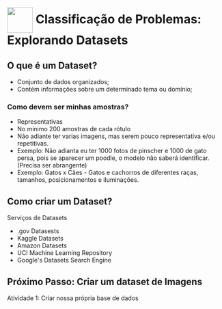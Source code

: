 <h1>
     <img align="center" width="60px" src="https://hermes.dio.me/courses/badge/dabc8205-4a91-473c-acbd-b310d8db3df2.png">
    <span>Classificação de Problemas: Explorando Datasets</span>
</h1>

## O que é um Dataset?
- Conjunto de dados organizados;
- Contém informações sobre um determinado tema ou domínio;

### Como devem ser minhas amostras?
- Representativas
- No mínimo 200 amostras de cada rótulo
- Não adiante ter varias imagens, mas serem pouco representativa e/ou repetitivas.
- Exemplo: Não adianta eu ter 1000 fotos de pinscher e 1000 de gato persa, pois se aparecer um poodle, o modelo não saberá identificar. (Precisa ser abrangente)
- Exemplo: Gatos x Cães - Gatos e cachorros de diferentes raças, tamanhos, posicionamentos e iluminações. 

## Como criar um Dataset?
Serviços de Datasets
- .gov Datasests
- Kaggle Datasets
- Amazon Datasets
- UCI Machine Learning Repository
- Google's Datasets Search Engine

## Próximo Passo: Criar um dataset de Imagens
Atividade 1: Criar nossa própria base de dados

